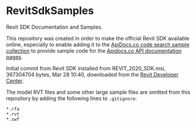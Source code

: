 # RevitSdkSamples

Revit SDK Documentation and Samples.

This repository was created in order to make the official Revit SDK available online, especially to enable adding it to
the [ApiDocs.co code search sample collection](https://github.com/gtalarico/apidocs.samples) to provide sample code for
the [Apidocs.co API documentation pages](https://apidocs.co).

Initial commit from Revit SDK installed from REVIT_2020_SDK.msi, 367304704 bytes, Mar 28 10:40, downloaded from
the [Revit Developer Center](http://www.autodesk.com/developrevit).

The model RVT files and some other large sample files are omitted from this repository by adding the following lines to `.gitignore`:

```
*.rfa
*.rvt
*.swf
```